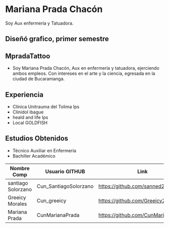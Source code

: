 # Mariana Prada Chacón

Soy Aux enfermería y Tatuadora.


## Diseñó grafico, primer semestre 

## MpradaTattoo

* Soy Mariana Prada Chacón, Aux en enfermería y tatuadora, ejerciendo ambos empleos. Con intereses en el arte y la ciencia, egresada en la ciudad de Bucaramanga.  

## Experiencia
* Clínica Unitrauma del Tolima Ips 
* Clinidol ibague
* heald and life Ips 
* Local GOLDFISH 

## Estudios Obtenidos

* Técnico Auxiliar en Enfermería 
* Bachiller Académico 

|  Nombre Comp  |Usuario GITHUB                       |Link                        |
|---------|-------------------------------|-----------------------------|
|santiago Solorzano|Cun_SantiagoSolorzano            |https://github.com/sanned22  |
|Greeicy Morales |Cun_greeicy            | https://github.com/Greeicy26          |
|Mariana Prada   |CunMarianaPrada|https://github.com/CunMarianaPrada